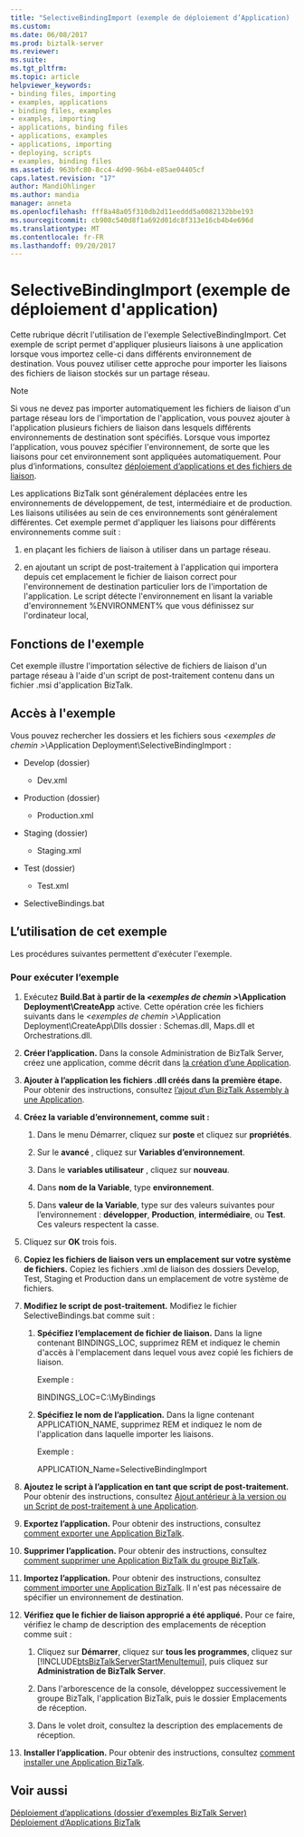 ```yaml
---
title: "SelectiveBindingImport (exemple de déploiement d’Application) | Documents Microsoft"
ms.custom: 
ms.date: 06/08/2017
ms.prod: biztalk-server
ms.reviewer: 
ms.suite: 
ms.tgt_pltfrm: 
ms.topic: article
helpviewer_keywords:
- binding files, importing
- examples, applications
- binding files, examples
- examples, importing
- applications, binding files
- applications, examples
- applications, importing
- deploying, scripts
- examples, binding files
ms.assetid: 963bfc80-8cc4-4d90-96b4-e85ae04405cf
caps.latest.revision: "17"
author: MandiOhlinger
ms.author: mandia
manager: anneta
ms.openlocfilehash: fff8a48a05f310db2d11eeddd5a0082132bbe193
ms.sourcegitcommit: cb908c540d8f1a692d01dc8f313e16cb4b4e696d
ms.translationtype: MT
ms.contentlocale: fr-FR
ms.lasthandoff: 09/20/2017
---
```

# <a name="selectivebindingimport-application-deployment-sample"></a>SelectiveBindingImport (exemple de déploiement d'application)
Cette rubrique décrit l'utilisation de l'exemple SelectiveBindingImport. Cet exemple de script permet d'appliquer plusieurs liaisons à une application lorsque vous importez celle-ci dans différents environnement de destination. Vous pouvez utiliser cette approche pour importer les liaisons des fichiers de liaison stockés sur un partage réseau.  
  
> [!NOTE]
>  Si vous ne devez pas importer automatiquement les fichiers de liaison d'un partage réseau lors de l'importation de l'application, vous pouvez ajouter à l'application plusieurs fichiers de liaison dans lesquels différents environnements de destination sont spécifiés. Lorsque vous importez l'application, vous pouvez spécifier l'environnement, de sorte que les liaisons pour cet environnement sont appliquées automatiquement. Pour plus d’informations, consultez [déploiement d’applications et des fichiers de liaison](../core/binding-files-and-application-deployment.md).  
  
 Les applications BizTalk sont généralement déplacées entre les environnements de développement, de test, intermédiaire et de production. Les liaisons utilisées au sein de ces environnements sont généralement différentes. Cet exemple permet d'appliquer les liaisons pour différents environnements comme suit :  
  
1.  en plaçant les fichiers de liaison à utiliser dans un partage réseau.  
  
2.  en ajoutant un script de post-traitement à l'application qui importera depuis cet emplacement le fichier de liaison correct pour l'environnement de destination particulier lors de l'importation de l'application. Le script détecte l'environnement en lisant la variable d'environnement %ENVIRONMENT% que vous définissez sur l'ordinateur local,  
  
## <a name="what-this-sample-does"></a>Fonctions de l'exemple  
 Cet exemple illustre l'importation sélective de fichiers de liaison d'un partage réseau à l'aide d'un script de post-traitement contenu dans un fichier .msi d'application BizTalk.  
  
## <a name="where-to-find-this-sample"></a>Accès à l'exemple  
 Vous pouvez rechercher les dossiers et les fichiers sous  *\<exemples de chemin >*\Application Deployment\SelectiveBindingImport :  
  
-   Develop (dossier)  
  
    -   Dev.xml  
  
-   Production (dossier)  
  
    -   Production.xml  
  
-   Staging (dossier)  
  
    -   Staging.xml  
  
-   Test (dossier)  
  
    -   Test.xml  
  
-   SelectiveBindings.bat  
  
## <a name="how-to-use-this-sample"></a>L’utilisation de cet exemple  
 Les procédures suivantes permettent d'exécuter l'exemple.  
  
### <a name="to-run-the-sample"></a>Pour exécuter l’exemple  
  
1.  Exécutez **Build.Bat à partir de la  *\<exemples de chemin >*\Application Deployment\CreateApp** active. Cette opération crée les fichiers suivants dans le  *\<exemples de chemin >*\Application Deployment\CreateApp\Dlls dossier : Schemas.dll, Maps.dll et Orchestrations.dll.  
  
2.  **Créer l’application.** Dans la console Administration de BizTalk Server, créez une application, comme décrit dans [la création d’une Application](../core/how-to-create-an-application.md).  
  
3.  **Ajouter à l’application les fichiers .dll créés dans la première étape.** Pour obtenir des instructions, consultez [l’ajout d’un BizTalk Assembly à une Application](../core/how-to-add-a-biztalk-assembly-to-an-application.md).  
  
4.  **Créez la variable d’environnement, comme suit :**  
  
    1.  Dans le menu Démarrer, cliquez sur **poste** et cliquez sur **propriétés**.  
  
    2.  Sur le **avancé** , cliquez sur **Variables d’environnement**.  
  
    3.  Dans le **variables utilisateur** , cliquez sur **nouveau**.  
  
    4.  Dans **nom de la Variable**, type **environnement**.  
  
    5.  Dans **valeur de la Variable**, type sur des valeurs suivantes pour l’environnement : **développer**, **Production**, **intermédiaire**, ou **Test**. Ces valeurs respectent la casse.  
  
5.  Cliquez sur **OK** trois fois.  
  
6.  **Copiez les fichiers de liaison vers un emplacement sur votre système de fichiers.** Copiez les fichiers .xml de liaison des dossiers Develop, Test, Staging et Production dans un emplacement de votre système de fichiers.  
  
7.  **Modifiez le script de post-traitement.** Modifiez le fichier SelectiveBindings.bat comme suit :  
  
    1.  **Spécifiez l’emplacement de fichier de liaison.** Dans la ligne contenant BINDINGS_LOC, supprimez REM et indiquez le chemin d'accès à l'emplacement dans lequel vous avez copié les fichiers de liaison.  
  
         Exemple :  
  
         BINDINGS_LOC=C:\MyBindings  
  
    2.  **Spécifiez le nom de l’application.** Dans la ligne contenant APPLICATION_NAME, supprimez REM et indiquez le nom de l'application dans laquelle importer les liaisons.  
  
         Exemple :  
  
         APPLICATION_Name=SelectiveBindingImport  
  
8.  **Ajoutez le script à l’application en tant que script de post-traitement.** Pour obtenir des instructions, consultez [Ajout antérieur à la version ou un Script de post-traitement à une Application](../core/how-to-add-a-pre-or-post-processing-script-to-an-application.md).  
  
9. **Exportez l’application.** Pour obtenir des instructions, consultez [comment exporter une Application BizTalk](../core/how-to-export-a-biztalk-application.md).  
  
10. **Supprimer l’application.** Pour obtenir des instructions, consultez [comment supprimer une Application BizTalk du groupe BizTalk](../core/how-to-delete-a-biztalk-application-from-the-biztalk-group.md).  
  
11. **Importez l’application.** Pour obtenir des instructions, consultez [comment importer une Application BizTalk](../core/how-to-import-a-biztalk-application.md). Il n'est pas nécessaire de spécifier un environnement de destination.  
  
12. **Vérifiez que le fichier de liaison approprié a été appliqué.** Pour ce faire, vérifiez le champ de description des emplacements de réception comme suit :  
  
    1.  Cliquez sur **Démarrer**, cliquez sur **tous les programmes**, cliquez sur [!INCLUDE[btsBizTalkServerStartMenuItemui](../includes/btsbiztalkserverstartmenuitemui-md.md)], puis cliquez sur **Administration de BizTalk Server**.  
  
    2.  Dans l'arborescence de la console, développez successivement le groupe BizTalk, l'application BizTalk, puis le dossier Emplacements de réception.  
  
    3.  Dans le volet droit, consultez la description des emplacements de réception.  
  
13. **Installer l’application.** Pour obtenir des instructions, consultez [comment installer une Application BizTalk](../core/how-to-install-a-biztalk-application.md).  
  
## <a name="see-also"></a>Voir aussi  
 [Déploiement d’applications (dossier d’exemples BizTalk Server)](../core/application-deployment-biztalk-server-samples-folder.md)   
 [Déploiement d’Applications BizTalk](../core/deploying-biztalk-applications.md)